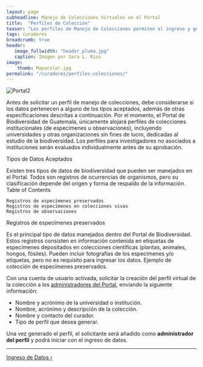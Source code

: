 ```yaml
---
layout: page
subheadline: Manejo de Colecciones Virtuales en el Portal
title:  "Perfiles de Colección"
teaser: "Los perfiles de Manejo de Colecciones permiten el ingreso y gestión de datos de especímenes y observaciones. Además, los administradores obtienen acceso a herramientas avanzadas de limpieza de datos, publicación de datos a agregadores externos, y transcripción pública de etiquetas por medio de proyectos de crowdsourcing."
tags: curadores
breadcrumb: true
header:
   image_fullwidth: "header_pluma.jpg"
   caption: Imagen por Sara L. Ríos
image: 
    thumb: Mapacolor.jpg 
permalink: "/curadores/perfiles-colecciones/"
---
```


![Portal2](https://github.com/biodiversidadgt/docs/assets/69399374/20642191-2903-4c9d-a40e-6d48e9cf7a58)


Antes de solicitar un perfil de manejo de colecciones, debe considerarse si los datos pertenecen a alguno de los tipos aceptados, además de otras especificaciones descritas a continuación. Por el momento, el Portal de Biodiversidad de Guatemala, únicamente alojará perfiles de colecciones institucionales (de especímenes u observaciones), incluyendo universidades y otras organizaciones sin fines de lucro, dedicadas al estudio de la biodiversidad. Los perfiles para investigadores no asociados a instituciones serán evaluados individualmente antes de su aprobación.

Tipos de Datos Aceptados

Existen tres tipos de datos de biodiversidad que pueden ser manejados en el Portal. Todos son registros de ocurrencias de organismos, pero su clasificación depende del origen y forma de respaldo de la información.
Table of Contents

    Registros de especímenes preservados
    Registros de especímenes en colecciones vivas
    Registros de observaciones

Registros de especímenes preservados

Es el principal tipo de datos manejados dentro del Portal de Biodiversidad. Estos registros consisten en información contenida en etiquetas de especímenes depositados en colecciones científicas (plantas, animales, hongos, fósiles). Pueden incluir fotografías de los especímenes y/o etiquetas, pero no es requisito para ingresar los datos. Ejemplo de colección de especímenes preservados.


Con una cuenta de usuario activada, solicitar la creación del perfil virtual de la colección a los [administradores del Portal](https://biodiversidadgt.github.io/docs/contactos/), enviando la siguiente información:

- Nombre y acrónimo de la universidad o institución.
- Nombre, acrónimo y descripción de la colección.
- Nombre y contacto del curador.
- Tipo de perfil que desea generar.
  
Una vez generado el perfil, el solicitante será añadido como **administrador del perfil** y podrá iniciar con el ingreso de datos.

---

<a class="radius button small" href="{{ site.url }}{{ site.baseurl }}/curadores/ingreso-datos/">Ingreso de Datos ›</a>
